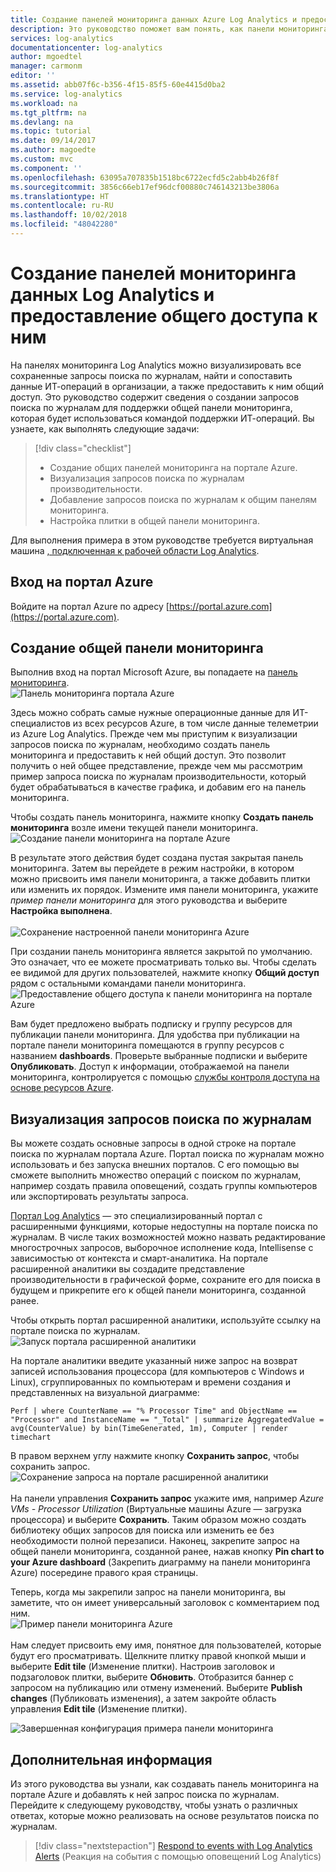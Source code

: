 ```yaml
---
title: Создание панелей мониторинга данных Azure Log Analytics и предоставление общего доступа к ним | Документация Майкрософт
description: Это руководство поможет вам понять, как панели мониторинга в службе Log Analytics помогают следить за состоянием вашей среды с помощью визуализации всех ваших сохраненных запросов поиска по журналам.
services: log-analytics
documentationcenter: log-analytics
author: mgoedtel
manager: carmonm
editor: ''
ms.assetid: abb07f6c-b356-4f15-85f5-60e4415d0ba2
ms.service: log-analytics
ms.workload: na
ms.tgt_pltfrm: na
ms.devlang: na
ms.topic: tutorial
ms.date: 09/14/2017
ms.author: magoedte
ms.custom: mvc
ms.component: ''
ms.openlocfilehash: 63095a707835b1518bc6722ecfd5c2abb4b26f8f
ms.sourcegitcommit: 3856c66eb17ef96dcf00880c746143213be3806a
ms.translationtype: HT
ms.contentlocale: ru-RU
ms.lasthandoff: 10/02/2018
ms.locfileid: "48042280"
---
```

# <a name="create-and-share-dashboards-of-log-analytics-data"></a>Создание панелей мониторинга данных Log Analytics и предоставление общего доступа к ним

На панелях мониторинга Log Analytics можно визуализировать все сохраненные запросы поиска по журналам, найти и сопоставить данные ИТ-операций в организации, а также предоставить к ним общий доступ.  Это руководство содержит сведения о создании запросов поиска по журналам для поддержки общей панели мониторинга, которая будет использоваться командой поддержки ИТ-операций.  Вы узнаете, как выполнять следующие задачи:

> [!div class="checklist"]
> * Создание общих панелей мониторинга на портале Azure.
> * Визуализация запросов поиска по журналам производительности. 
> * Добавление запросов поиска по журналам к общим панелям мониторинга. 
> * Настройка плитки в общей панели мониторинга.

Для выполнения примера в этом руководстве требуется виртуальная машина [, подключенная к рабочей области Log Analytics](log-analytics-quick-collect-azurevm.md).  
 
## <a name="log-in-to-azure-portal"></a>Вход на портал Azure
Войдите на портал Azure по адресу [https://portal.azure.com](https://portal.azure.com). 

## <a name="create-a-shared-dashboard"></a>Создание общей панели мониторинга

Выполнив вход на портал Microsoft Azure, вы попадаете на [панель мониторинга](../azure-portal/azure-portal-dashboards.md).<br> ![Панель мониторинга портала Azure](media/log-analytics-tutorial-dashboards/log-analytics-portal-dashboard.png)

Здесь можно собрать самые нужные операционные данные для ИТ-специалистов из всех ресурсов Azure, в том числе данные телеметрии из Azure Log Analytics.  Прежде чем мы приступим к визуализации запросов поиска по журналам, необходимо создать панель мониторинга и предоставить к ней общий доступ.  Это позволит получить о ней общее представление, прежде чем мы рассмотрим пример запроса поиска по журналам производительности, который будет обрабатываться в качестве графика, и добавим его на панель мониторинга.  

Чтобы создать панель мониторинга, нажмите кнопку **Создать панель мониторинга** возле имени текущей панели мониторинга.<br> ![Создание панели мониторинга на портале Azure](media/log-analytics-tutorial-dashboards/log-analytics-create-dashboard-01.png)

В результате этого действия будет создана пустая закрытая панель мониторинга. Затем вы перейдете в режим настройки, в котором можно присвоить имя панели мониторинга, а также добавить плитки или изменить их порядок. Измените имя панели мониторинга, укажите *пример панели мониторинга* для этого руководства и выберите **Настройка выполнена**.<br><br> ![Сохранение настроенной панели мониторинга Azure](media/log-analytics-tutorial-dashboards/log-analytics-create-dashboard-02.png)

При создании панель мониторинга является закрытой по умолчанию. Это означает, что ее можете просматривать только вы. Чтобы сделать ее видимой для других пользователей, нажмите кнопку **Общий доступ** рядом с остальными командами панели мониторинга.<br> ![Предоставление общего доступа к панели мониторинга на портале Azure](media/log-analytics-tutorial-dashboards/log-analytics-share-dashboard.png) 

Вам будет предложено выбрать подписку и группу ресурсов для публикации панели мониторинга. Для удобства при публикации на портале панели мониторинга помещаются в группу ресурсов с названием **dashboards**.  Проверьте выбранные подписки и выберите **Опубликовать**.  Доступ к информации, отображаемой на панели мониторинга, контролируется с помощью [службы контроля доступа на основе ресурсов Azure](../role-based-access-control/role-assignments-portal.md).   

## <a name="visualize-a-log-search"></a>Визуализация запросов поиска по журналам

Вы можете создать основные запросы в одной строке на портале поиска по журналам портала Azure. Портал поиска по журналам можно использовать и без запуска внешних порталов. С его помощью вы сможете выполнить множество операций с поиском по журналам, например создать правила оповещений, создать группы компьютеров или экспортировать результаты запроса. 

[Портал Log Analytics](../log-analytics/query-language/get-started-analytics-portal.md) — это специализированный портал с расширенными функциями, которые недоступны на портале поиска по журналам. В числе таких возможностей можно назвать редактирование многострочных запросов, выборочное исполнение кода, Intellisense с зависимостью от контекста и смарт-аналитика. На портале расширенной аналитики вы создадите представление производительности в графической форме, сохраните его для поиска в будущем и прикрепите его к общей панели мониторинга, созданной ранее.   

Чтобы открыть портал расширенной аналитики, используйте ссылку на портале поиска по журналам.<br> ![Запуск портала расширенной аналитики](media/log-analytics-tutorial-dashboards/log-analytics-advancedportal-01.png)

На портале аналитики введите указанный ниже запрос на возврат записей использования процессора (для компьютеров с Windows и Linux), сгруппированных по компьютерам и времени создания и представленных на визуальной диаграмме:

```
Perf | where CounterName == "% Processor Time" and ObjectName == "Processor" and InstanceName == "_Total" | summarize AggregatedValue = avg(CounterValue) by bin(TimeGenerated, 1m), Computer | render timechart
```

В правом верхнем углу нажмите кнопку **Сохранить запрос**, чтобы сохранить запрос.<br> ![Сохранение запроса на портале расширенной аналитики](media/log-analytics-tutorial-dashboards/log-analytics-advancedportal-02.png)<br><br> На панели управления **Сохранить запрос** укажите имя, например *Azure VMs - Processor Utilization* (Виртуальные машины Azure — загрузка процессора) и выберите **Сохранить**.  Таким образом можно создать библиотеку общих запросов для поиска или изменить ее без необходимости полной перезаписи.  Наконец, закрепите запрос на общей панели мониторинга, созданной ранее, нажав кнопку **Pin chart to your Azure dashboard** (Закрепить диаграмму на панели мониторинга Azure) посередине правого края страницы.  

Теперь, когда мы закрепили запрос на панели мониторинга, вы заметите, что он имеет универсальный заголовок с комментарием под ним.<br> ![Пример панели мониторинга Azure](media/log-analytics-tutorial-dashboards/log-analytics-modify-dashboard-01.png)<br><br>  Нам следует присвоить ему имя, понятное для пользователей, которые будут его просматривать.  Щелкните плитку правой кнопкой мыши и выберите **Edit tile** (Изменение плитки).  Настроив заголовок и подзаголовок плитки, выберите **Обновить**.  Отобразится баннер с запросом на публикацию или отмену изменений.  Выберите **Publish changes** (Публиковать изменения), а затем закройте область управления **Edit tile** (Изменение плитки).  

![Завершенная конфигурация примера панели мониторинга](media/log-analytics-tutorial-dashboards/log-analytics-modify-dashboard-02.png)

## <a name="next-steps"></a>Дополнительная информация
Из этого руководства вы узнали, как создавать панель мониторинга на портале Azure и добавлять к ней запрос поиска по журналам.  Перейдите к следующему руководству, чтобы узнать о различных ответах, которые можно реализовать на основе результатов поиска по журналам.  

> [!div class="nextstepaction"]
> [Respond to events with Log Analytics Alerts](log-analytics-tutorial-response.md) (Реакция на события с помощью оповещений Log Analytics)